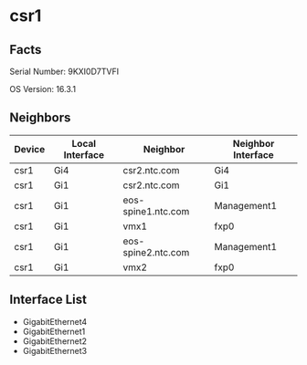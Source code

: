 # csr1

## Facts

Serial Number: 9KXI0D7TVFI

OS Version:   16.3.1


## Neighbors

| Device | Local Interface | Neighbor | Neighbor Interface |
|--------|-----------------|----------|--------------------|
| csr1 | Gi4 | csr2.ntc.com | Gi4 |
| csr1 | Gi1 | csr2.ntc.com | Gi1 |
| csr1 | Gi1 | eos-spine1.ntc.com | Management1 |
| csr1 | Gi1 | vmx1 | fxp0 |
| csr1 | Gi1 | eos-spine2.ntc.com | Management1 |
| csr1 | Gi1 | vmx2 | fxp0 |

## Interface List
  - GigabitEthernet4
  - GigabitEthernet1
  - GigabitEthernet2
  - GigabitEthernet3

